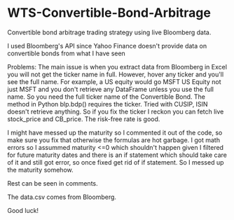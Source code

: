 # WTS-Convertible-Bond-Arbitrage
Convertible bond arbitrage trading strategy using live Bloomberg data.

I used Bloomberg's API since Yahoo Finance doesn't provide data on convertible bonds from what I have seen

Problems:
The main issue is when you extract data from Bloomberg in Excel you will not get the ticker name in full. However, hover any ticker and you'll see the full name. For example, a US equity would go MSFT US Equity not just MSFT and you don't retrieve any DataFrame unless you use the full name. So you need the full ticker name of the Convertible Bond. The method in Python blp.bdp() requires the ticker. Tried with CUSIP, ISIN doesn't retrieve anything. So if you fix the ticker I reckon you can fetch live stock_price and CB_price. The risk-free rate is good.

I might have messed up the maturity so I commented it out of the code, so make sure you fix that otherwise the formulas are hot garbage. I got math errors so I assummed maturity <=0 which shouldn't happen given I filtered for future maturity dates and there is an if statement which should take care of it and still got error, so once fixed get rid of if statement. So I messed up the maturity somehow.

Rest can be seen in comments.

The data.csv comes from Bloomberg.

Good luck!
